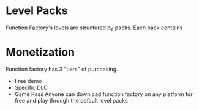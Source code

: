 # Level Packs
Function Factory's levels are structured by packs. Each pack contains 

# Monetization
Function factory has 3 "tiers" of purchasing.
 - Free demo
 - Specific DLC
 - Game Pass
Anyone can download function factory on any platform for free and play through the default level packs
